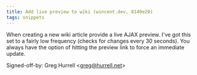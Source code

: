 ```yaml
---
title: Add live preview to wiki (wincent.dev, 8140e20)
tags: snippets
---
```


When creating a new wiki article provide a live AJAX preview. I've got this set to a fairly low frequency (checks for changes every 30 seconds). You always have the option of hitting the preview link to force an immediate update.

Signed-off-by: Greg Hurrell &lt;greg@hurrell.net&gt;
